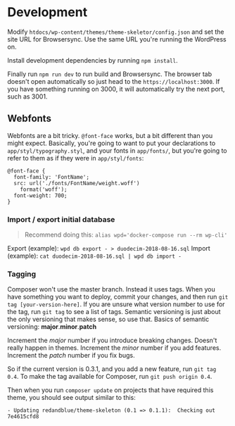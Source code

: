 # Development

Modify `htdocs/wp-content/themes/theme-skeletor/config.json` and set the site URL for Browsersync. Use the same URL you're running the WordPress on.

Install development dependencies by running `npm install`.

Finally run `npm run dev` to run build and Browsersync. The browser tab doesn't open automatically so just head to the `https://localhost:3000`. If you have something running on 3000, it will automatically try the next port, such as 3001.

## Webfonts

Webfonts are a bit tricky. `@font-face` works, but a bit different than you might expect. Basically, you're going to want to put your declarations to `app/styl/typography.styl`, and your fonts in `app/fonts/`, but you're going to refer to them as if they were in `app/styl/fonts`:

```
@font-face {
  font-family: 'FontName';
  src: url('./fonts/FontName/weight.woff')
    format('woff');
  font-weight: 700;
}
```

### Import / export initial database

> Recommend doing this: `alias wpd='docker-compose run --rm wp-cli'`

Export (example): `wpd db export - > duodecim-2018-08-16.sql`
Import (example): `cat duodecim-2018-08-16.sql | wpd db import -`

### Tagging

Composer won't use the master branch. Instead it uses tags. When you have something you want to deploy, commit your changes, and then run `git tag [your-version-here]`. If you are unsure what version number to use for the tag, run `git tag` to see a list of tags. Semantic versioning is just about the only versioning that makes sense, so use that. Basics of semantic versioning: **major**.**minor**.**patch**

Increment the _major_ number if you introduce breaking changes. Doesn't really happen in themes.
Increment the _minor_ number if you add features.
Increment the _patch_ number if you fix bugs.

So if the current version is 0.3.1, and you add a new feature, run `git tag 0.4`.
To make the tag available for Composer, run `git push origin 0.4`.

Then when you run `composer update` on projects that have required this theme, you should see output similar to this:

```
- Updating redandblue/theme-skeleton (0.1 => 0.1.1):  Checking out 7e4615cfd8
```

